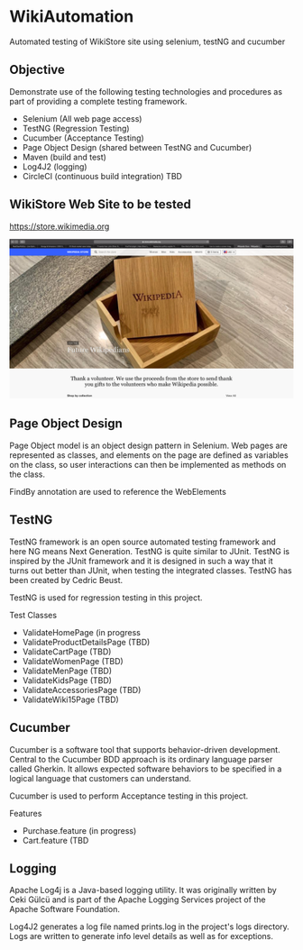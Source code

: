 # WikiAutomation
Automated testing of WikiStore site using selenium, testNG and cucumber

## Objective
Demonstrate use of the following testing technologies and procedures as part of providing a complete testing framework.

- Selenium (All web page access)
- TestNG (Regression Testing)
- Cucumber (Acceptance Testing)
- Page Object Design (shared between TestNG and Cucumber)
- Maven (build and test)
- Log4J2 (logging)
- CircleCI (continuous build integration) TBD

## WikiStore Web Site to be tested

https://store.wikimedia.org

<img src="resources/WikiStoreSite.png" width=800>

## Page Object Design

Page Object model is an object design pattern in Selenium. Web pages are represented as classes, and elements on the page are defined as variables on the class, so user interactions can then be implemented as methods on the class.

FindBy annotation are used to reference the WebElements


## TestNG

TestNG framework is an open source automated testing framework and here NG means Next Generation. TestNG is quite similar to JUnit. TestNG is inspired by the JUnit framework and it is designed in such a way that it turns out better than JUnit, when testing the integrated classes. TestNG has been created by Cedric Beust. 

TestNG is used for regression testing in this project.

Test Classes

- ValidateHomePage (in progress
- ValidateProductDetailsPage (TBD)
- ValidateCartPage (TBD)
- ValidateWomenPage (TBD)
- ValidateMenPage (TBD)
- ValidateKidsPage (TBD)
- ValidateAccessoriesPage (TBD)
- ValidateWiki15Page (TBD)


## Cucumber

Cucumber is a software tool that supports behavior-driven development. Central to the Cucumber BDD approach is its ordinary language parser called Gherkin. It allows expected software behaviors to be specified in a logical language that customers can understand.

Cucumber is used to perform Acceptance testing in this project.

Features

- Purchase.feature  (in progress)
- Cart.feature (TBD

## Logging

Apache Log4j is a Java-based logging utility. It was originally written by Ceki Gülcü and is part of the Apache Logging Services project of the Apache Software Foundation.

Log4J2 generates a log file named prints.log in the project's logs directory.
Logs are written to generate info level details as well as for exceptions.

